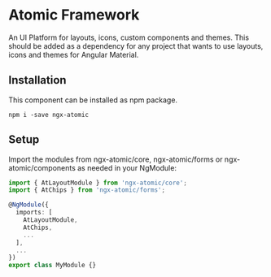 Atomic Framework
================

An UI Platform for layouts, icons, custom components and themes. This should be added as a dependency for any project 
that wants to use layouts, icons and themes for Angular Material.

## Installation
This component can be installed as npm package.
```
npm i -save ngx-atomic
```


##  Setup
Import the modules from ngx-atomic/core, ngx-atomic/forms or ngx-atomic/components as needed in your NgModule:

```typescript
import { AtLayoutModule } from 'ngx-atomic/core';
import { AtChips } from 'ngx-atomic/forms';

@NgModule({
  imports: [
    AtLayoutModule,
    AtChips,
    ...
  ],
  ...
})
export class MyModule {}
```
